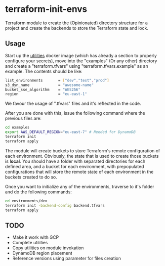 # terraform-init-envs

Terraform module to create the (Opinionated) directory structure for a project and create the backends to store the Terraform state and lock.


## Usage

Start up the [utilities](utilities/docker-image-bins/) docker image (which has already a section to properly configure your secrets), move into the "examples" (Or any other) directory and create a "terraform.tfvars" using "terraform.tfvars.example" as an example. The contents should be like:

```bash
list_environments       = ["dev","test","prod"]
s3_dyn_name             = "awesome-name"
bucket_sse_algorithm    = "AES256"
region                  = "eu-east-1"
```

We favour the usage of ".tfvars" files and it's reflected in the code.

After you are done with this, issue the following command where the previous files are:

```bash
cd examples
export AWS_DEFAULT_REGION="eu-east-7" # Needed for DynamoDB
terraform init
terraform apply
```

The module will create buckets to store Terraform's remote configuration of each environment. Obviously, the state that is used to create those buckets is **local**.
You should have a folder with separated directories for each defined area, and a bucket for each environment, with prepopulated configurations that will store the remote state of each environment in the buckets created to do so.

Once you want to initialize any of the environments, traverse to it's folder and do the following commands:
```bash
cd environments/dev
terraform init -backend-config backend.tfvars
terraform apply
```

## TODO
- Make it work with GCP
- Complete utilities
- Copy utilities on module invokation
- DynamoDB region placement
- Reference versions using parameter for files creation